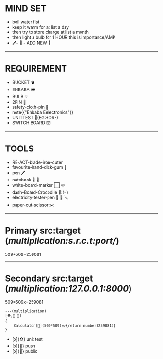 # MIND SET
- boil water fist
- keep it warm for at list a day
- then try to store charge at list a month 
- then light a bulb for 1 HOUR this is importance/AMP
- 🖊️- 📓 - ADD NEW :steam_locomotive:
  
___
# REQUIREMENT 
- BUCKET 🪣
- EHBABA 🍽️
- BULB 💡
- 2PIN 🔌
- safety-cloth-pin 🧷
- note{{"Ehbaba Eelectronics"}}
- UNITTEST 🏯(EG:+OR-)
- SWITCH BOARD ⌨️
  

___
# TOOLS
- RE-ACT-blade-iron-cuter 
- favourite-hand-dick-gum 🚿
- pen 🖊️ 
- notebook 📓 🤖
- white-board-marker ⬜ ✏️
- dash-Board-Crocodile 🐊:(+)
- electricity-tester-pen 🔅 🔵 🪛 
- paper-cut-scissor ✂️

___

Primary src:target (***multiplication:s.r.c.t:port/***)
=========================================
509*509=259081

___
Secondary src:target (___multiplication:127.0.0.1:8000___)
=========================================

509*509x=259081
```
---(multiplication)
[⛑️,💃,🎢]
{
    Calculator[🍎](509*509)=>{return number(259081)}
}
```
- [x]{⛑️} unit test
- [x]{💃} push
- [x]{🎢} public


